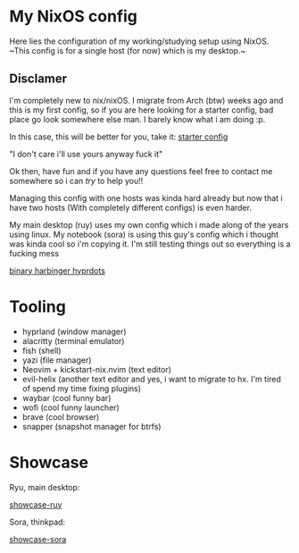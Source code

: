 # My NixOS config

Here lies the configuration of my working/studying setup using NixOS. ~This config is for a single host (for now) which is my desktop.~

## Disclamer

I'm completely new to nix/nixOS. I migrate from Arch (btw) weeks ago and this is my first config, so if you are here looking for a starter config, bad place go look somewhere else man. I barely know what i am doing :p.

In this case, this will be better for you, take it: [starter config](https://github.com/Misterio77/nix-starter-configs)

"I don't care i'll use yours anyway fuck it"

Ok then, have fun and if you have any questions feel free to contact me somewhere so i can *try* to help you!!

Managing this config with one hosts was kinda hard already but now that i have two hosts (With completely different configs) is even harder.

My main desktop (ruy) uses my own config which i made along of the years using linux. My notebook (sora) is using this guy's config which i thought was kinda cool so i'm copying it. I'm still testing things out so everything is a fucking mess

[binary harbinger hyprdots](https://github.com/BinaryHarbinger/hyprdots)


# Tooling

-  hyprland (window manager)
-  alacritty (terminal emulator)
-  fish (shell)
-  yazi (file manager)
-  Neovim + kickstart-nix.nvim (text editor)
-  evil-helix (another text editor and yes, i want to migrate to hx. I'm tired of spend my time fixing plugins)
-  waybar (cool funny bar)
-  wofi (cool funny launcher)
-  brave (cool browser)
-  snapper (snapshot manager for btrfs)

# Showcase

Ryu, main desktop:

[showcase-ruy](./showcase.png)

Sora, thinkpad:

[showcase-sora](./showcase-sora.png)
